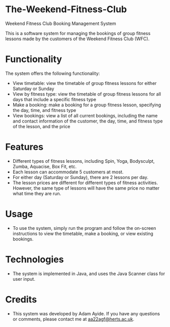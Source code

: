 # The-Weekend-Fitness-Club
Weekend Fitness Club Booking Management System

This is a software system for managing the bookings of group fitness lessons made by the customers of the Weekend Fitness Club (WFC).

# Functionality

The system offers the following functionality:

* View timetable: view the timetable of group fitness lessons for either Saturday or Sunday
* View by fitness type: view the timetable of group fitness lessons for all days that include a specific fitness type
* Make a booking: make a booking for a group fitness lesson, specifying the day, time, and fitness type
* View bookings: view a list of all current bookings, including the name and contact information of the customer, the day, time, and fitness type of the lesson, and the price

# Features
* Different types of fitness lessons, including Spin, Yoga, Bodysculpt, Zumba, Aquacise, Box Fit, etc.
* Each lesson can accommodate 5 customers at most.
* For either day (Saturday or Sunday), there are 2 lessons per day.
* The lesson prices are different for different types of fitness activities. However, the same type of lessons will have the same price no matter what time they are run.

# Usage

* To use the system, simply run the program and follow the on-screen instructions to view the timetable, make a booking, or view existing bookings.

# Technologies

* The system is implemented in Java, and uses the Java Scanner class for user input.

# Credits

* This system was developed by Adam Ayide. If you have any questions or comments, please contact me at aa22agf@herts.ac.uk.

